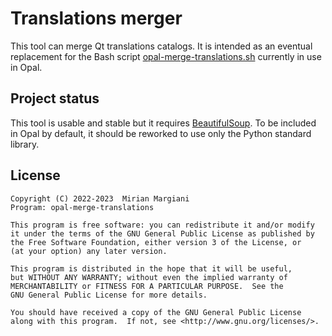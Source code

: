 <!--
SPDX-FileCopyrightText: 2023 Mirian Margiani
SPDX-License-Identifier: GFDL-1.3-or-later
-->

# Translations merger

This tool can merge Qt translations catalogs. It is intended as an eventual
replacement for the Bash script [opal-merge-translations.sh](https://github.com/Pretty-SFOS/opal/blob/main/snippets/opal-merge-translations.sh)
currently in use in Opal.


## Project status

This tool is usable and stable but it requires
[BeautifulSoup](https://www.crummy.com/software/BeautifulSoup/bs4/doc). To be
included in Opal by default, it should be reworked to use only the Python
standard library.


## License

    Copyright (C) 2022-2023  Mirian Margiani
    Program: opal-merge-translations

    This program is free software: you can redistribute it and/or modify
    it under the terms of the GNU General Public License as published by
    the Free Software Foundation, either version 3 of the License, or
    (at your option) any later version.

    This program is distributed in the hope that it will be useful,
    but WITHOUT ANY WARRANTY; without even the implied warranty of
    MERCHANTABILITY or FITNESS FOR A PARTICULAR PURPOSE.  See the
    GNU General Public License for more details.

    You should have received a copy of the GNU General Public License
    along with this program.  If not, see <http://www.gnu.org/licenses/>.
